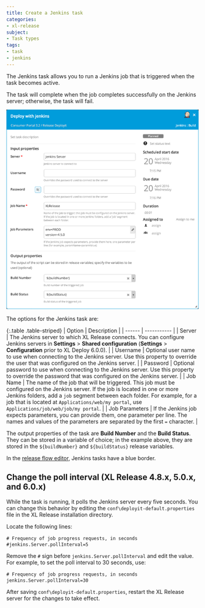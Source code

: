 ```yaml
---
title: Create a Jenkins task
categories:
- xl-release
subject:
- Task types
tags:
- task
- jenkins
---
```


The Jenkins task allows you to run a Jenkins job that is triggered when the task becomes active.

The task will complete when the job completes successfully on the Jenkins server; otherwise, the task will fail.

![Jenkins task details](../images/jenkins-task-details.png)

The options for the Jenkins task are:

{:.table .table-striped}
| Option | Description |
| ------ | ----------- |
| Server | The Jenkins server to which XL Release connects. You can configure Jenkins servers in **Settings** > **Shared configuration** (**Settings** > **Configuration** prior to XL Deploy 6.0.0). |
| Username | Optional user name to use when connecting to the Jenkins server. Use this property to override the user that was configured on the Jenkins server. |
| Password | Optional password to use when connecting to the Jenkins server. Use this property to override the password that was configured on the Jenkins server. |
| Job Name | The name of the job that will be triggered. This job must be configured on the Jenkins server. If the job is located in one or more Jenkins folders, add a `job` segment between each folder. For example, for a job that is located at `Applications/web/my portal`, use `Applications/job/web/job/my portal`. |
| Job Parameters | If the Jenkins job expects parameters, you can provide them, one parameter per line. The names and values of the parameters are separated by the first `=` character. |

The output properties of the task are **Build Number** and the **Build Status**. They can be stored in a variable of choice; in the example above, they are stored in the `${buildNumber}` and `${buildStatus}` release variables.

In the [release flow editor](/xl-release/how-to/using-the-release-flow-editor.html), Jenkins tasks have a blue border.

## Change the poll interval (XL Release 4.8.x, 5.0.x, and 6.0.x)

While the task is running, it polls the Jenkins server every five seconds. You can change this behavior by editing the `conf\deployit-default.properties` file in the XL Release installation directory.

Locate the following lines:

    # Frequency of job progress requests, in seconds
    #jenkins.Server.pollInterval=5

Remove the `#` sign before `jenkins.Server.pollInterval` and edit the value. For example, to set the poll interval to 30 seconds, use:

    # Frequency of job progress requests, in seconds
    jenkins.Server.pollInterval=30

After saving `conf\deployit-default.properties`, restart the XL Release server for the changes to take effect.
